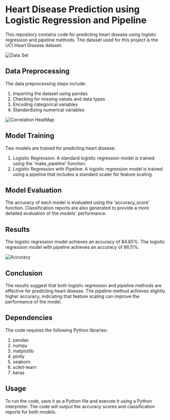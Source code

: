 # Heart Disease Prediction using Logistic Regression and Pipeline

This repository contains code for predicting heart disease using logistic regression and pipeline methods. The dataset used for this project is the UCI Heart Disease dataset.


![Data Set](https://github.com/shahjahnavi/Heart_disease_analysis/assets/138523298/4a3547c5-d95a-4870-b9e7-d145e9914ff4)


## Data Preprocessing

The data preprocessing steps include:
1. Importing the dataset using pandas
2. Checking for missing values and data types
3. Encoding categorical variables
4. Standardizing numerical variables

![Correlation HeatMap](https://github.com/shahjahnavi/Heart_disease_analysis/assets/138523298/4a906243-b8ee-4807-a58d-dcb46fe2e402)



## Model Training

Two models are trained for predicting heart disease:
1. Logistic Regression: A standard logistic regression model is trained using the 'make_pipeline' function.
2. Logistic Regression with Pipeline: A logistic regression model is trained using a pipeline that includes a standard scaler for feature scaling.

## Model Evaluation

The accuracy of each model is evaluated using the 'accuracy_score' function. Classification reports are also generated to provide a more detailed evaluation of the models' performance.

## Results

The logistic regression model achieves an accuracy of 84.85%. The logistic regression model with pipeline achieves an accuracy of 86.11%.

![Accuracy](https://github.com/shahjahnavi/Heart_disease_analysis/assets/138523298/06fb18a2-73f3-4b3a-9476-6b1f473f141f)


## Conclusion

The results suggest that both logistic regression and pipeline methods are effective for predicting heart disease. The pipeline method achieves slightly higher accuracy, indicating that feature scaling can improve the performance of the model.

## Dependencies

The code requires the following Python libraries:

1. pandas
2. numpy
3. matplotlib
4. plotly
5. seaborn
6. scikit-learn
7. keras

## Usage

To run the code, save it as a Python file and execute it using a Python interpreter. The code will output the accuracy scores and classification reports for both models.
